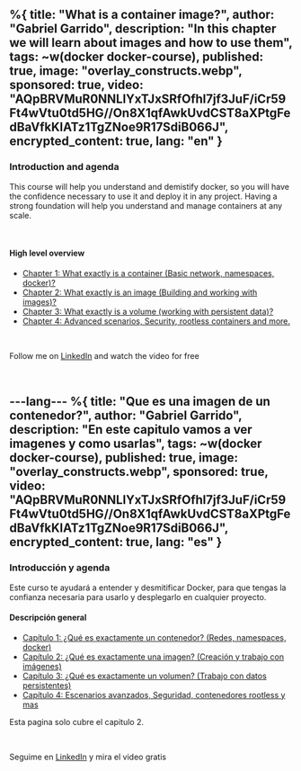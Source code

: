%{
  title: "What is a container image?",
  author: "Gabriel Garrido",
  description: "In this chapter we will learn about images and how to use them",
  tags: ~w(docker docker-course),
  published: true,
  image: "overlay_constructs.webp",
  sponsored: true,
  video: "AQpBRVMuR0NNLlYxTJxSRfOfhl7jf3JuF/iCr59Ft4wVtu0td5HG//On8X1qfAwkUvdCST8aXPtgFedBaVfkKIATz1TgZNoe9R17SdiB066J",
  encrypted_content: true,
  lang: "en"
}
---

### Introduction and agenda

This course will help you understand and demistify docker, so you will have the confidence necessary to use it and
deploy it in any project. Having a strong foundation will help you understand and manage containers at any scale.

<br>

#### High level overview

<ul>
    <li>
      <a href="/en/blog/docker-course-intro">
        Chapter 1: What exactly is a container (Basic network, namespaces, docker)?
      </a>
    </li>
    <li class="font-bold">
      <a href="/en/blog/what-is-a-container-image">
        Chapter 2: What exactly is an image (Building and working with images)?
      </a>
    </li>
    <li>
      <a href="/en/blog/what-exactly-is-a-volume">
        Chapter 3: What exactly is a volume (working with persistent data)?
      </a>
    </li>
    <li>
      <a href="/en/blog/docker-advanced-scenarios">
        Chapter 4: Advanced scenarios, Security, rootless containers and more.
      </a>
    </li>
</ul>

<br>

Follow me on [LinkedIn](https://www.linkedin.com/in/gabrielgarrido/) and watch the video for free

<br>

---lang---
%{
  title: "Que es una imagen de un contenedor?",
  author: "Gabriel Garrido",
  description: "En este capitulo vamos a ver imagenes y como usarlas",
  tags: ~w(docker docker-course),
  published: true,
  image: "overlay_constructs.webp",
  sponsored: true,
  video: "AQpBRVMuR0NNLlYxTJxSRfOfhl7jf3JuF/iCr59Ft4wVtu0td5HG//On8X1qfAwkUvdCST8aXPtgFedBaVfkKIATz1TgZNoe9R17SdiB066J",
  encrypted_content: true,
  lang: "es"
}
---

### Introducción y agenda

Este curso te ayudará a entender y desmitificar Docker, para que tengas la confianza necesaria para usarlo y desplegarlo en cualquier proyecto.

#### Descripción general

<ul>
    <li>
      <a href="/es/blog/docker-course-intro">
        Capítulo 1: ¿Qué es exactamente un contenedor? (Redes, namespaces, docker)
      </a>
    </li>
    <li class="font-bold">
      <a href="/es/blog/what-is-a-container-image">
        Capítulo 2: ¿Qué es exactamente una imagen? (Creación y trabajo con imágenes)
      </a>
    </li>
    <li>
      <a href="/es/blog/what-exactly-is-a-volume">
        Capítulo 3: ¿Qué es exactamente un volumen? (Trabajo con datos persistentes)
      </a>
    </li>
    <li>
      <a href="/es/blog/docker-advanced-scenarios">
        Capítulo 4: Escenarios avanzados, Seguridad, contenedores rootless y mas
      </a>
    </li>
</ul>

Esta pagina solo cubre el capitulo 2.

<br>

Seguime en [LinkedIn](https://www.linkedin.com/in/gabrielgarrido/) y mira el video gratis

<br>
